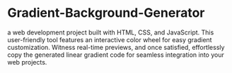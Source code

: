 # Gradient-Background-Generator

a web development project built with HTML, CSS, and JavaScript. This user-friendly tool features an interactive color wheel for easy gradient customization. Witness real-time previews, and once satisfied, effortlessly copy the generated linear gradient code for seamless integration into your web projects.
